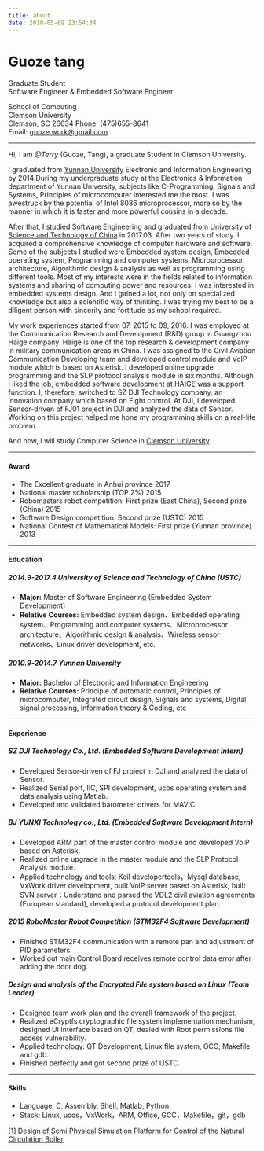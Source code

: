 ```yaml
---
title: about
date: 2018-05-09 23:54:34
---
```

**Guoze tang**
=======
Graduate Student  
Software Engineer & Embedded Software Engineer

School of Computing  
Clemson University  
Clemson, SC 26634 
Phone: (475)655-8641  
Email: guoze.work@gmail.com  

---
Hi, I am *@Terry* (Guoze, Tang), a graduate Student in Clemson University.

I graduated from [Yunnan University](https://en.wikipedia.org/wiki/Yunnan_University) Electronic and Information Engineering by 2014.During my undergraduate study at the Electronics & Information department of Yunnan University, subjects like C-Programming, Signals and Systems, Principles of microcomputer
interested me the most. I was awestruck by the potential of Intel 8086 microprocessor, more so by the manner in which it is faster and more powerful cousins in a decade.  

After that, I studied Software Engineering and graduated from [University of Science and Technology of China](https://en.wikipedia.org/wiki/University_of_Science_and_Technology_of_China) in 2017.03. After two years of study. I acquired a comprehensive knowledge of computer hardware and software. Some of the subjects I studied were Embedded system design, Embedded operating system, Programming and computer systems, Microprocessor architecture, Algorithmic design & analysis as well as programming using different tools. Most of my interests were in the fields related to information systems and sharing of computing power
and resources. I was interested in embedded systems design. And I gained a lot, not only on specialized knowledge but also a scientific way of thinking. I was trying my best to be a diligent person with sincerity and fortitude as my school required.   

My work experiences started from 07, 2015 to 09, 2016. I was employed at the
Communication Research and Development (R&D) group in Guangzhou Haige company. Haige is one of the top research & development company in military communication areas in China. I was assigned to the Civil Aviation Communication Developing team and developed control module and VoIP module which is based on Asterisk. I developed online upgrade programming
and the SLP protocol analysis module in six months. Although I liked the job, embedded software development at HAIGE was a support function. I, therefore, switched to SZ DJI Technology company, an innovation company which based on Fight control. At DJI, I developed Sensor-driven of FJ01 project in DJI and analyzed the data of Sensor. Working on this project helped me hone my programming skills on a real-life problem.

And now, I will study Computer Science in [Clemson University](https://en.wikipedia.org/wiki/Clemson_University).  

---
#### Award
- The Excellent graduate in Anhui province 2017  
- National master scholarship (TOP 2%) 2015  
- Robomasters robot competition: First prize (East China), Second prize (China) 2015  
- Software Design competition: Second prize (USTC) 2015  
- National Contest of Mathematical Models: First prize (Yunnan province) 2013  

---
#### Education

##### 2014.9-2017.4 University of Science and Technology of China (USTC)   
- **Major:** Master of Software Engineering (Embedded System Development)
- **Relative Courses:** Embedded system design、Embedded operating system、Programming and computer systems、Microprocessor architecture、Algorithmic design & analysis、Wireless sensor networks、Linux driver development, etc.  

##### 2010.9-2014.7 Yunnan University	
- **Major:** Bachelor of Electronic and Information Engineering  
- **Relative Courses:** Principle of automatic control, Principles of microcomputer, Integrated circuit design, Signals and systems, Digital signal processing, Information theory & Coding, etc

---
#### Experience
##### SZ DJI Technology Co., Ltd. (Embedded Software Development Intern)
- Developed Sensor-driven of FJ project in DJI and analyzed the data of Sensor.
- Realized Serial port, IIC, SPI development, ucos operating system and data analysis using Matlab.
- Developed and validated barometer drivers for MAVIC.   

##### BJ YUNXI Technology co., Ltd. (Embedded Software Development Intern)  
- Developed ARM part of the master control module and developed VoIP based on Asterisk.  
- Realized online upgrade in the master module and the SLP Protocol Analysis module.  
- Applied technology and tools: Keil developertools，Mysql database, VxWork driver development, built VoIP server based on Asterisk, built SVN server；Understand and parsed the VDL2 civil aviation agreements (European standard), developed a protocol development plan.   

##### 2015 RoboMaster Robot Competition (STM32F4 Software Development)  
- Finished STM32F4 communication with a remote pan and adjustment of PID parameters.
-  Worked out main Control Board receives remote control data error after adding the door dog.   

##### Design and analysis of the Encrypted File system based on Linux (Team Leader)  
- Designed team work plan and the overall framework of the project.
- Realized eCryptfs cryptographic file system implementation mechanism, designed UI Interface based
on QT, dealed with Root permissions file access vulnerability.
- Applied technology: QT Development, Linux file system, GCC, Makefile and gdb.
- Finished perfectly and got second prize of USTC. 


---
#### Skills
- Language: C, Assembly, Shell, Matlab, Python
- Stack: Linux, ucos，VxWork，ARM, Office, GCC，Makefile，git，gdb  

[1] [Design of Semi Physical Simulation Platform for Control of the Natural Circulation Boiler](http://guozetang.github.io/_includes/documents/Design_of_Semi_Physical_Simulation_Platform_for_Control_of_the_Natural.pdf)